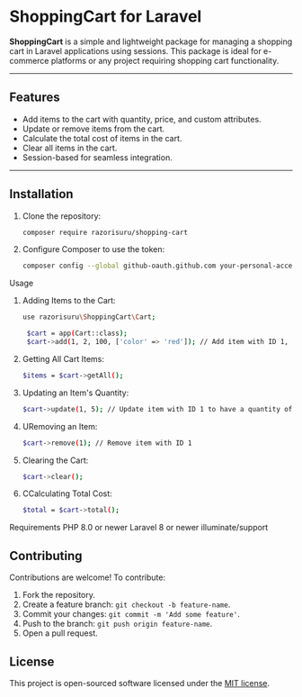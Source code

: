 # ShoppingCart for Laravel

**ShoppingCart** is a simple and lightweight package for managing a shopping cart in Laravel applications using sessions. This package is ideal for e-commerce platforms or any project requiring shopping cart functionality.

---

## Features

- Add items to the cart with quantity, price, and custom attributes.
- Update or remove items from the cart.
- Calculate the total cost of items in the cart.
- Clear all items in the cart.
- Session-based for seamless integration.

---

## Installation
1. Clone the repository:
   ```bash
   composer require razorisuru/shopping-cart
   ```

2. Configure Composer to use the token:
   ```bash
   composer config --global github-oauth.github.com your-personal-access-token
   ```

Usage

1. Adding Items to the Cart:
   ```bash
   use razorisuru\ShoppingCart\Cart;

    $cart = app(Cart::class);
    $cart->add(1, 2, 100, ['color' => 'red']); // Add item with ID 1, quantity 2, and price 100
   ```

2. Getting All Cart Items:
   ```bash
   $items = $cart->getAll();
   ```

3. Updating an Item's Quantity:
   ```bash
   $cart->update(1, 5); // Update item with ID 1 to have a quantity of 5
   ```

4. URemoving an Item:
   ```bash
   $cart->remove(1); // Remove item with ID 1
   ```

5. Clearing the Cart:
   ```bash
   $cart->clear();
   ```

6. CCalculating Total Cost:
   ```bash
   $total = $cart->total();
   ```

Requirements
PHP 8.0 or newer
Laravel 8 or newer
illuminate/support

## Contributing
Contributions are welcome! To contribute:
1. Fork the repository.
2. Create a feature branch: `git checkout -b feature-name`.
3. Commit your changes: `git commit -m 'Add some feature'`.
4. Push to the branch: `git push origin feature-name`.
5. Open a pull request.

## License
This project is open-sourced software licensed under the [MIT license](LICENSE).

